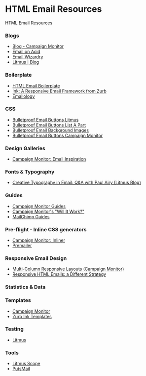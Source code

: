HTML Email Resources
====================

HTML Email Resources

### Blogs

* [Blog - Campaign Monitor](http://www.campaignmonitor.com/blog/)
* [Email on Acid](http://www.emailonacid.com/blog)
* [Email Wizardry](http://emailwizardry.nightjar.com.au/)
* [Litmus | Blog](https://litmus.com/blog/)

### Boilerplate

* [HTML Email Boilerplate](http://htmlemailboilerplate.com/)
* [Ink: A Responsive Email Framework from Zurb](http://zurb.com/ink/)
* [Emailology](http://www.emailology.org/#1)

### CSS

* [Bulletproof Email Buttons Litmus](https://litmus.com/blog/a-guide-to-bulletproof-buttons-in-email-design)
* [Bulletproof Email Buttons List A Part](http://alistapart.com/article/can-email-be-responsive)
* [Bulletproof Email Background Images](http://emailbg.net/)
* [Bulletproof Email Buttons Campaign Monitor](http://buttons.cm/)

### Design Galleries

* [Campaign Monitor: Email Inspiration](http://www.campaignmonitor.com/gallery/)

### Fonts & Typography

* [Creative Typography in Email: Q&A with Paul Airy (Litmus Blog)](https://litmus.com/blog/creative-typography-in-email-qa-with-paul-airy)

### Guides

* [Campaign Monitor Guides](http://www.campaignmonitor.com/guides/)
* [Campaign Monitor's "Will It Work?"](http://www.campaignmonitor.com/resources/will-it-work/)
* [MailChimp Guides](http://mailchimp.com/resources/)

### Pre-flight - Inline CSS generators

* [Campaign Monitor: Inliner](http://inliner.cm/)
* [Premailer](http://premailer.dialect.ca/)
  
### Responsive Email Design

* [Multi-Column Responsive Layouts (Campaign Monitor)](http://www.campaignmonitor.com/guides/mobile/responsive/)
* [Responsive HTML Emails: a Different Strategy](http://blog.fogcreek.com/responsive-html-emails-a-different-strategy/)

### Statistics & Data

### Templates

* [Campaign Monitor](http://www.campaignmonitor.com/templates/)
* [Zurb Ink Templates](http://zurb.com/ink/templates.php)

### Testing

* [Litmus](https://litmus.com/)

### Tools

* [Litmus Scope](https://litmus.com/scope/)
* [PutsMail](http://putsmail.com/)
